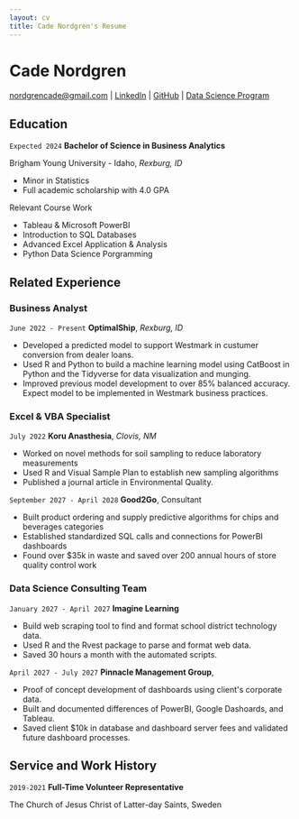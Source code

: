 ```yaml
---
layout: cv
title: Cade Nordgren's Resume
---
```

# Cade Nordgren

<div id="webaddress">
<a href="nordgrencade@gmail.com">nordgrencade@gmail.com</a>
| <a href="https://www.linkedin.com/in/cadenordgren/">LinkedIn</a>
| <a href="https://github.com/cade-nordgren">GitHub</a>
| <a href="https://byuidatascience.github.io/development.html">Data Science Program</a>
</div>

<!-- https://www.monique.tech/the-art-of-markdown -->

## Education
 `Expected 2024` __Bachelor of Science in Business Analytics__

Brigham Young University - Idaho, _Rexburg, ID_

- Minor in Statistics
- Full academic scholarship with 4.0 GPA

Relevant Course Work

- Tableau & Microsoft PowerBI
- Introduction to SQL Databases
- Advanced Excel Application & Analysis
- Python Data Science Porgramming


## Related Experience

### Business Analyst

`June 2022 - Present`
__OptimalShip__, _Rexburg, ID_

- Developed a predicted model to support Westmark in custumer conversion from dealer loans.
- Used R and Python to build a machine learning model using CatBoost in Python and the Tidyverse for data visualization and munging. 
- Improved previous model development to over 85% balanced accuracy. Expect model to be implemented in Westmark business practices.

### Excel & VBA Specialist

`July 2022`
__Koru Anasthesia__, _Clovis, NM_

- Worked on novel methods for soil sampling to reduce laboratory measurements
- Used R and Visual Sample Plan to establish new sampling algorithms
- Published a journal article in Environmental Quality.



`September 2027 - April 2028`
__Good2Go__, Consultant

- Built product ordering and supply predictive algorithms for chips and beverages categories
- Established standardized SQL calls and connections for PowerBI dashboards
- Found over $35k in waste and saved over 200 annual hours of store quality control work 

### Data Science Consulting Team

`January 2027 - April 2027`
__Imagine Learning__

- Build web scraping tool to find and format school district technology data.
- Used R and the Rvest package to parse and format web data.
- Saved 30 hours a month with the automated scripts.

`April 2027 - July 2027`
__Pinnacle Management Group__, 

- Proof of concept development of dashboards using client's corporate data.
- Built and documented differences of PowerBI, Google Dashoards, and Tableau.
- Saved client $10k in database and dashboard server fees and validated future dashboard processes.

## Service and Work History
 `2019-2021` 
 __Full-Time Volunteer Representative__ 

 The Church of Jesus Christ of Latter-day Saints, Sweden
<!-- ### Footer

Last updated: May 2013 -->


